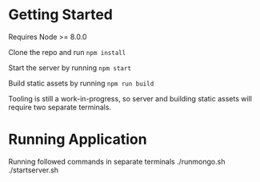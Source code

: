 # Getting Started
Requires Node >= 8.0.0

Clone the repo and run `npm install`

Start the server by running `npm start`

Build static assets by running `npm run build`

Tooling is still a work-in-progress, so server and building static assets will require two separate terminals.


# Running Application

Running followed commands in separate terminals
./runmongo.sh
./startserver.sh
